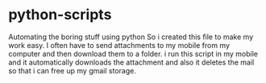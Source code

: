 # python-scripts
Automating the boring stuff using python
So i created this file to make my work easy. I often have to send attachments to my mobile from my computer and then download them to a folder.
i run this script in my mobile and it automatically downloads the attachment and also it deletes the mail so that i can free up my gmail storage.
